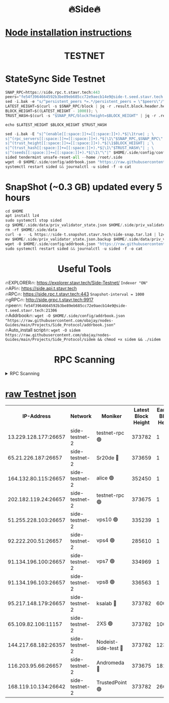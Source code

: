 <h1 align="center"> 🔥Side🔥</h1>

[Node installation instructions](https://github.com/obajay/nodes-Guides/tree/main/Projects/Side_Protocol)
=

<h1 align="center"> TESTNET</h1>

# StateSync Side Testnet
```python
SNAP_RPC=https://side.rpc.t.stavr.tech:443
peers="fe54f3964664592b3be89eb685cc72e9aecb14e9@side-t.seed.stavr.tech:21306"
sed -i.bak -e "s/^persistent_peers *=.*/persistent_peers = \"$peers\"/" $HOME/.side/config/config.toml
LATEST_HEIGHT=$(curl -s $SNAP_RPC/block | jq -r .result.block.header.height); \
BLOCK_HEIGHT=$((LATEST_HEIGHT - 1000)); \
TRUST_HASH=$(curl -s "$SNAP_RPC/block?height=$BLOCK_HEIGHT" | jq -r .result.block_id.hash)

echo $LATEST_HEIGHT $BLOCK_HEIGHT $TRUST_HASH

sed -i.bak -E "s|^(enable[[:space:]]+=[[:space:]]+).*$|\1true| ; \
s|^(rpc_servers[[:space:]]+=[[:space:]]+).*$|\1\"$SNAP_RPC,$SNAP_RPC\"| ; \
s|^(trust_height[[:space:]]+=[[:space:]]+).*$|\1$BLOCK_HEIGHT| ; \
s|^(trust_hash[[:space:]]+=[[:space:]]+).*$|\1\"$TRUST_HASH\"| ; \
s|^(seeds[[:space:]]+=[[:space:]]+).*$|\1\"\"|" $HOME/.side/config/config.toml
sided tendermint unsafe-reset-all --home /root/.side
wget -O $HOME/.side/config/addrbook.json "https://raw.githubusercontent.com/obajay/nodes-Guides/main/Projects/Side_Protocol/addrbook.json"
systemctl restart sided && journalctl -u sided -f -o cat
```
# SnapShot (~0.3 GB) updated every 5 hours
```python
cd $HOME
apt install lz4
sudo systemctl stop sided
cp $HOME/.side/data/priv_validator_state.json $HOME/.side/priv_validator_state.json.backup
rm -rf $HOME/.side/data
curl -o - -L https://side-t.snapshot.stavr.tech/side-snap.tar.lz4 | lz4 -c -d - | tar -x -C $HOME/.side --strip-components 2
mv $HOME/.side/priv_validator_state.json.backup $HOME/.side/data/priv_validator_state.json
wget -O $HOME/.side/config/addrbook.json "https://raw.githubusercontent.com/obajay/nodes-Guides/main/Projects/Side_Protocol/addrbook.json"
sudo systemctl restart sided && journalctl -u sided -f -o cat
```
 <h1 align="center"> Useful Tools</h1>
 
🔥EXPLORER🔥: https://explorer.stavr.tech/Side-Testnet/        `Indexer "ON"` \
🔥API🔥:      https://side.api.t.stavr.tech \
🔥RPC🔥:      https://side.rpc.t.stavr.tech:443              `Snapshot-interval = 1000` \
🔥gRPC🔥:     http://side.grpc.t.stavr.tech:9917 \
🔥peer🔥:     `fe54f3964664592b3be89eb685cc72e9aecb14e9@side-t.seed.stavr.tech:21306` \
🔥Addrbook🔥: ```wget -O $HOME/.side/config/addrbook.json "https://raw.githubusercontent.com/obajay/nodes-Guides/main/Projects/Side_Protocol/addrbook.json"``` \
🔥Auto_install script🔥:  `wget -O sidem https://raw.githubusercontent.com/obajay/nodes-Guides/main/Projects/Side_Protocol/sidem && chmod +x sidem && ./sidem`

<h1 align="center"> RPC Scanning</h1>

<details>
<summary>RPC Scanning</summary>

<h2 align="center"> We scan nodes in real time every 4 hours. And we provide the final result of RPC endpoints.
We cannot influence the operation of these nodes in any way. </h2>


```python
If Voting Power is higher than 0 --> then the Node is a validator of the network and may be subject to attack and be a potential threat to the chain.
```
```python
We marked such validators with a red symbol
```

</details>

[raw Testnet json](https://rpc-check.sidet.stavr.tech/sidet/rpc-sidet-result.json)
=


<table><tr><th>IP-Address</th><th>Network</th><th>Moniker</th><th>Latest Block Height</th><th>Earliest Block Height</th><th>Catching Up</th><th>Tx Index</th><th>Voting Power</th><th>Scan Time</th></tr><tr><td>13.229.128.177:26657</td><td>side-testnet-2</td><td>testnet-rpc 🟢</td><td>373782</td><td>1</td><td>False</td><td>on</td><td>0</td><td>2024-03-19T15:06:22.153095923UTC</td></tr><tr><td>65.21.226.187:26657</td><td>side-testnet-2</td><td>Sr20de 🔴</td><td>373659</td><td>1</td><td>False</td><td>on</td><td>70547</td><td>2024-03-19T15:06:22.493412196UTC</td></tr><tr><td>164.132.80.115:26657</td><td>side-testnet-2</td><td>alice 🟢</td><td>352450</td><td>1</td><td>False</td><td>on</td><td>0</td><td>2024-03-19T15:06:23.276890861UTC</td></tr><tr><td>202.182.119.24:26657</td><td>side-testnet-2</td><td>testnet-rpc 🟢</td><td>373675</td><td>1</td><td>False</td><td>on</td><td>0</td><td>2024-03-19T15:06:30.633318949UTC</td></tr><tr><td>51.255.228.103:26657</td><td>side-testnet-2</td><td>vps10 🟢</td><td>335239</td><td>1</td><td>False</td><td>on</td><td>0</td><td>2024-03-19T15:06:31.392728226UTC</td></tr><tr><td>92.222.200.51:26657</td><td>side-testnet-2</td><td>vps4 🟢</td><td>285610</td><td>1</td><td>False</td><td>on</td><td>0</td><td>2024-03-19T15:06:32.167169187UTC</td></tr><tr><td>91.134.196.100:26657</td><td>side-testnet-2</td><td>vps7 🟢</td><td>334969</td><td>1</td><td>False</td><td>on</td><td>0</td><td>2024-03-19T15:06:35.570770001UTC</td></tr><tr><td>91.134.196.103:26657</td><td>side-testnet-2</td><td>vps8 🟢</td><td>336563</td><td>1</td><td>False</td><td>on</td><td>0</td><td>2024-03-19T15:06:38.696196687UTC</td></tr><tr><td>95.217.148.179:26657</td><td>side-testnet-2</td><td>ksalab 🔴</td><td>373782</td><td>6001</td><td>False</td><td>off</td><td>79348</td><td>2024-03-19T15:06:25.838965992UTC</td></tr><tr><td>65.109.82.106:11157</td><td>side-testnet-2</td><td>2XS 🟢</td><td>373782</td><td>10001</td><td>False</td><td>off</td><td>0</td><td>2024-03-19T15:06:18.836537483UTC</td></tr><tr><td>144.217.68.182:26357</td><td>side-testnet-2</td><td>Nodeist-side-test 🔴</td><td>373782</td><td>123001</td><td>False</td><td>off</td><td>20069938</td><td>2024-03-19T15:06:32.763826686UTC</td></tr><tr><td>116.203.95.66:26657</td><td>side-testnet-2</td><td>Andromeda 🔴</td><td>373675</td><td>181001</td><td>False</td><td>off</td><td>20073549</td><td>2024-03-19T15:06:25.544254532UTC</td></tr><tr><td>168.119.10.134:26642</td><td>side-testnet-2</td><td>TrustedPoint 🟢</td><td>373782</td><td>266001</td><td>False</td><td>off</td><td>0</td><td>2024-03-19T15:06:28.093251416UTC</td></tr></table>